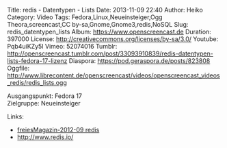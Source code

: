 Title: redis - Datentypen - Lists
Date: 2013-11-09 22:40
Author: Heiko
Category: Video
Tags: Fedora,Linux,Neueinsteiger,Ogg Theora,screencast,CC by-sa,Gnome,Gnome3,redis,NoSQL
Slug: redis_datentypen_lists
Album: https://www.openscreencast.de
Duration: 397000
License: http://creativecommons.org/licenses/by-sa/3.0/
Youtube: Pqb4uiKZy5I
Vimeo: 52074016
Tumblr: http://openscreencast.tumblr.com/post/33093910839/redis-datentypen-lists-fedora-17-lizenz
Diaspora: https://pod.geraspora.de/posts/823808
Oggfile: http://www.librecontent.de/openscreencast/videos/openscreencast_videos_redis/redis_lists.ogg

Ausgangspunkt: Fedora 17  
Zielgruppe: Neueinsteiger  

Links:

  * [freiesMagazin-2012-09 redis](http://www.freiesmagazin.de/mobil/freiesMagazin-2012-09.html#12_09_redis "Link zu freiesMagazin-2012-09")
  * <http://www.redis.io/>

